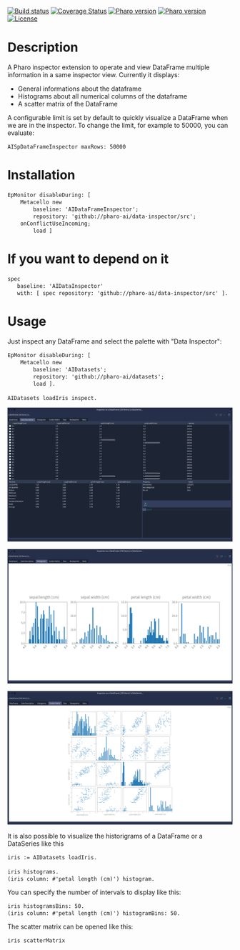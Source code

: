 [![Build status](https://github.com/pharo-ai/data-inspector/workflows/CI/badge.svg)](https://github.com/pharo-ai/data-inspector/actions/workflows/CI.yml)
[![Coverage Status](https://coveralls.io/repos/github/pharo-ai/data-inspector/badge.svg?branch=master)](https://coveralls.io/github/pharo-ai/data-inspector?branch=master)
[![Pharo version](https://img.shields.io/badge/Pharo-10-%23aac9ff.svg)](https://pharo.org/download)
[![Pharo version](https://img.shields.io/badge/Pharo-11-%23aac9ff.svg)](https://pharo.org/download)
[![License](https://img.shields.io/badge/license-MIT-blue.svg)](https://raw.githubusercontent.com/pharo-ai/data-inspector/master/LICENSE)

# Description

A Pharo inspector extension to operate and view DataFrame multiple information in a same inspector view. Currently it displays:
- General informations about the dataframe
- Histograms about all numerical columns of the dataframe
- A scatter matrix of the DataFrame

A configurable limit is set by default to quickly visualize a DataFrame when we are in the inspector. To change the limit, for example to 50000, you can evaluate:

```smalltalk
AISpDataFrameInspector maxRows: 50000
```

# Installation

```smalltalk
EpMonitor disableDuring: [ 
    Metacello new
        baseline: 'AIDataFrameInspector';
        repository: 'github://pharo-ai/data-inspector/src';
	onConflictUseIncoming;
        load ]
```

# If you want to depend on it

```smalltalk
spec 
   baseline: 'AIDataInspector' 
   with: [ spec repository: 'github://pharo-ai/data-inspector/src' ].
```

# Usage

Just inspect any DataFrame and select the palette with "Data Inspector":

```smalltalk
EpMonitor disableDuring: [ 
	Metacello new
		baseline: 'AIDatasets';
		repository: 'github://pharo-ai/datasets';
		load ].

AIDatasets loadIris inspect.
```

![](resources/imgs/datainspector.png)

![](resources/imgs/histograms.png)

![](resources/imgs/scattermatrix.png)

It is also possible to visualize the historigrams of a DataFrame or a DataSeries like this

```st
iris := AIDatasets loadIris.

iris histograms.
(iris column: #'petal length (cm)') histogram.
```

You can specify the number of intervals to display like this:

```st
iris histogramsBins: 50.
(iris column: #'petal length (cm)') histogramBins: 50.
```

The scatter matrix can be opened like this:

```st
iris scatterMatrix
```
